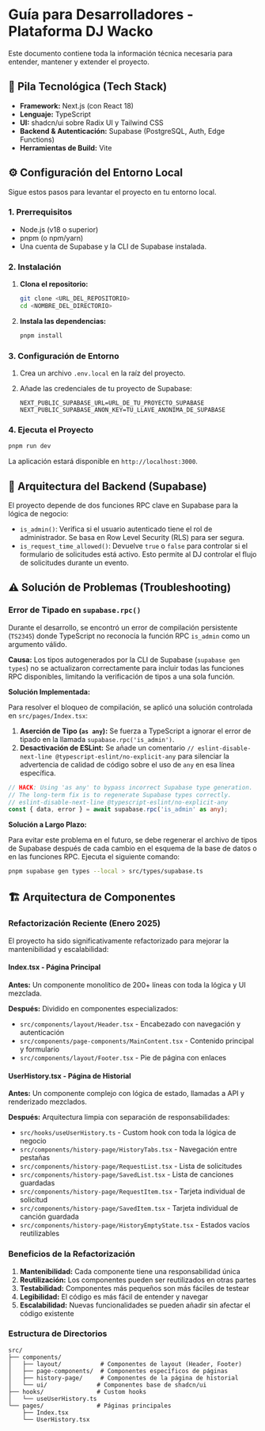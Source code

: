 # Guía para Desarrolladores - Plataforma DJ Wacko

Este documento contiene toda la información técnica necesaria para entender, mantener y extender el proyecto.

## 🚀 Pila Tecnológica (Tech Stack)

- **Framework:** Next.js (con React 18)
- **Lenguaje:** TypeScript
- **UI:** shadcn/ui sobre Radix UI y Tailwind CSS
- **Backend & Autenticación:** Supabase (PostgreSQL, Auth, Edge Functions)
- **Herramientas de Build:** Vite

## ⚙️ Configuración del Entorno Local

Sigue estos pasos para levantar el proyecto en tu entorno local.

### 1. Prerrequisitos

- Node.js (v18 o superior)
- pnpm (o npm/yarn)
- Una cuenta de Supabase y la CLI de Supabase instalada.

### 2. Instalación

1. **Clona el repositorio:**

    ```bash
    git clone <URL_DEL_REPOSITORIO>
    cd <NOMBRE_DEL_DIRECTORIO>
    ```

2. **Instala las dependencias:**

    ```bash
    pnpm install
    ```

### 3. Configuración de Entorno

1. Crea un archivo `.env.local` en la raíz del proyecto.
2. Añade las credenciales de tu proyecto de Supabase:

    ```env
    NEXT_PUBLIC_SUPABASE_URL=URL_DE_TU_PROYECTO_SUPABASE
    NEXT_PUBLIC_SUPABASE_ANON_KEY=TU_LLAVE_ANONIMA_DE_SUPABASE
    ```

### 4. Ejecuta el Proyecto

```bash
pnpm run dev
```

La aplicación estará disponible en `http://localhost:3000`.

## 🔧 Arquitectura del Backend (Supabase)

El proyecto depende de dos funciones RPC clave en Supabase para la lógica de negocio:

- `is_admin()`: Verifica si el usuario autenticado tiene el rol de administrador. Se basa en Row Level Security (RLS) para ser segura.
- `is_request_time_allowed()`: Devuelve `true` o `false` para controlar si el formulario de solicitudes está activo. Esto permite al DJ controlar el flujo de solicitudes durante un evento.

## ⚠️ Solución de Problemas (Troubleshooting)

### Error de Tipado en `supabase.rpc()`

Durante el desarrollo, se encontró un error de compilación persistente (`TS2345`) donde TypeScript no reconocía la función RPC `is_admin` como un argumento válido.

**Causa:** Los tipos autogenerados por la CLI de Supabase (`supabase gen types`) no se actualizaron correctamente para incluir todas las funciones RPC disponibles, limitando la verificación de tipos a una sola función.

**Solución Implementada:**

Para resolver el bloqueo de compilación, se aplicó una solución controlada en `src/pages/Index.tsx`:

1. **Aserción de Tipo (`as any`):** Se fuerza a TypeScript a ignorar el error de tipado en la llamada `supabase.rpc('is_admin')`.
2. **Desactivación de ESLint:** Se añade un comentario `// eslint-disable-next-line @typescript-eslint/no-explicit-any` para silenciar la advertencia de calidad de código sobre el uso de `any` en esa línea específica.

```typescript
// HACK: Using 'as any' to bypass incorrect Supabase type generation.
// The long-term fix is to regenerate Supabase types correctly.
// eslint-disable-next-line @typescript-eslint/no-explicit-any
const { data, error } = await supabase.rpc('is_admin' as any);
```

**Solución a Largo Plazo:**

Para evitar este problema en el futuro, se debe regenerar el archivo de tipos de Supabase después de cada cambio en el esquema de la base de datos o en las funciones RPC. Ejecuta el siguiente comando:

```bash
pnpm supabase gen types --local > src/types/supabase.ts
```

## 🏗️ Arquitectura de Componentes

### Refactorización Reciente (Enero 2025)

El proyecto ha sido significativamente refactorizado para mejorar la mantenibilidad y escalabilidad:

#### Index.tsx - Página Principal

**Antes:** Un componente monolítico de 200+ líneas con toda la lógica y UI mezclada.

**Después:** Dividido en componentes especializados:

- `src/components/layout/Header.tsx` - Encabezado con navegación y autenticación
- `src/components/page-components/MainContent.tsx` - Contenido principal y formulario
- `src/components/layout/Footer.tsx` - Pie de página con enlaces

#### UserHistory.tsx - Página de Historial

**Antes:** Un componente complejo con lógica de estado, llamadas a API y renderizado mezclados.

**Después:** Arquitectura limpia con separación de responsabilidades:

- `src/hooks/useUserHistory.ts` - Custom hook con toda la lógica de negocio
- `src/components/history-page/HistoryTabs.tsx` - Navegación entre pestañas
- `src/components/history-page/RequestList.tsx` - Lista de solicitudes
- `src/components/history-page/SavedList.tsx` - Lista de canciones guardadas
- `src/components/history-page/RequestItem.tsx` - Tarjeta individual de solicitud
- `src/components/history-page/SavedItem.tsx` - Tarjeta individual de canción guardada
- `src/components/history-page/HistoryEmptyState.tsx` - Estados vacíos reutilizables

### Beneficios de la Refactorización

1. **Mantenibilidad:** Cada componente tiene una responsabilidad única
2. **Reutilización:** Los componentes pueden ser reutilizados en otras partes
3. **Testabilidad:** Componentes más pequeños son más fáciles de testear
4. **Legibilidad:** El código es más fácil de entender y navegar
5. **Escalabilidad:** Nuevas funcionalidades se pueden añadir sin afectar el código existente

### Estructura de Directorios

```
src/
├── components/
│   ├── layout/           # Componentes de layout (Header, Footer)
│   ├── page-components/  # Componentes específicos de páginas
│   ├── history-page/     # Componentes de la página de historial
│   └── ui/              # Componentes base de shadcn/ui
├── hooks/               # Custom hooks
│   └── useUserHistory.ts
└── pages/               # Páginas principales
    ├── Index.tsx
    └── UserHistory.tsx
```
